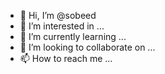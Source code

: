 - 👋 Hi, I’m @sobeed
- 👀 I’m interested in ...
- 🌱 I’m currently learning ...
- 💞️ I’m looking to collaborate on ...
- 📫 How to reach me ...

<!---
sobeed/sobeed is a ✨ special ✨ repository because its `README.md` (this file) appears on your GitHub profile.
You can click the Preview link to take a look at your changes.
--->
